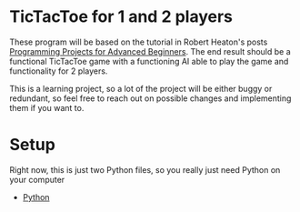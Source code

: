 # TicTacToe for 1 and 2 players

These program will be based on the tutorial in Robert Heaton's posts [Programming Projects for Advanced Beginners](https://robertheaton.com/2018/12/08/programming-projects-for-advanced-beginners/). The end result should be a functional TicTacToe game with a functioning AI able to play the game and functionality for 2 players.

This is a learning project, so a lot of the project will be either buggy or redundant, so feel free to reach out on possible changes and implementing them if you want to.
# Setup

Right now, this is just two Python files, so you really just need Python on your computer

- [Python](https://www.python.org/downloads/)
